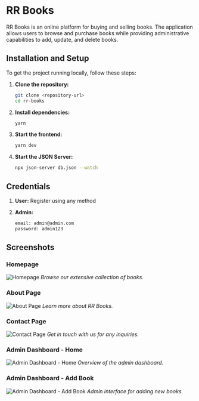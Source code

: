 # RR Books

RR Books is an online platform for buying and selling books. The application allows users to browse and purchase books while providing administrative capabilities to add, update, and delete books.

## Installation and Setup

To get the project running locally, follow these steps:

1. **Clone the repository:**

   ```bash
   git clone <repository-url>
   cd rr-books
   ```

2. **Install dependencies:**

   ```bash
   yarn
   ```

3. **Start the frontend:**

   ```bash
   yarn dev
   ```

4. **Start the JSON Server:**
   ```bash
   npx json-server db.json --watch
   ```

## Credentials

1. **User:** Register using any method
2. **Admin:**

   ```bash
   email: admin@admin.com
   password: admin123

   ```

## Screenshots

### Homepage

![Homepage](./src/assets/screenshots/home.png)
_Browse our extensive collection of books._

### About Page

![About Page](./src/assets/screenshots/about.png)
_Learn more about RR Books._

### Contact Page

![Contact Page](./src/assets/screenshots/contact.png)
_Get in touch with us for any inquiries._

### Admin Dashboard - Home

![Admin Dashboard - Home](./src/assets/screenshots/admin_dashboard_home.png)
_Overview of the admin dashboard._

### Admin Dashboard - Add Book

![Admin Dashboard - Add Book](./src/assets/screenshots/dashboard_addBook.png)
_Admin interface for adding new books._
